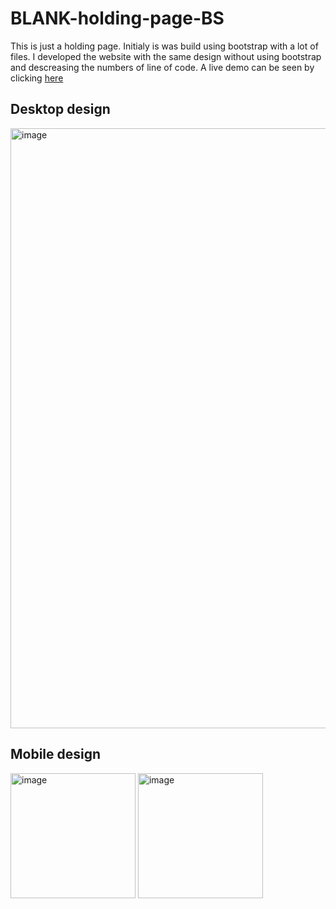 # BLANK-holding-page-BS
This is just a holding page. Initialy is was build using bootstrap with a lot of files. I developed the website with the same design without using bootstrap and descreasing the numbers of line of code.
A live demo can be seen by clicking [here](https://villagewebcompanycic.github.io/BLANK-holding-page-BS/)
## Desktop design  
<img width="960" alt="image" src="https://github.com/VillageWebCompanyCIC/BLANK-holding-page-BS/assets/83918638/ad4ab7b9-5c93-4f85-ad7a-6817d11de016"> <br>  
## Mobile design  
<img width="200" alt="image" src="https://github.com/VillageWebCompanyCIC/BLANK-holding-page-BS/assets/83918638/c74fb091-c232-4feb-a530-6e29e133702d">
<img width="200" alt="image" src="https://github.com/VillageWebCompanyCIC/BLANK-holding-page-BS/assets/83918638/29f00e5d-b94e-488b-837a-49347d64ffb4">

